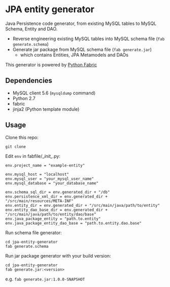 # JPA entity generator

Java Persistence code generator, from existing MySQL tables to MySQL Schema, Entity and DAO.

- Reverse engineering existing MySQL tables into MySQL schema file (`fab generate.schema`)
- Generate jar package from MySQL schema file (`fab generate.jar`)
  - which contains Entities, JPA Metamodels and DAOs

This generator is powered by [Python Fabric](http://www.fabfile.org/)


## Dependencies

- MySQL client 5.6 (`mysqldump` command)
- Python 2.7
- fabric
- jinja2 (Python template module)


## Usage

Clone this repo:

```
git clone
```

Edit `env` in fabfile/\__init\__.py:

```
env.project_name = "example-entity"

env.mysql_host = "localhost"
env.mysql_user = "your_mysql_user_name"
env.mysql_database = "your_database_name"

env.schema_sql_dir = env.generated_dir + "/db"
env.persistence_xml_dir = env.generated_dir + "/src/main/resources/META-INF"
env.entity_dir = env.generated_dir + "/src/main/java/path/to/entity"
env.entity_dao_base_dir = env.generated_dir + "/src/main/java/path/to/entity/dao/base"
env.java_package_entity = "path.to.entity"
env.java_package_entity_dao_base = "path.to.entity.dao.base"
```

Run schema file generator:

```
cd jpa-entity-generator
fab generate.schema
```

Run jar package generator with your build version:

```
cd jpa-entity-generator
fab generate.jar:<version>
```

e.g. `fab generate.jar:1.0.0-SNAPSHOT`
